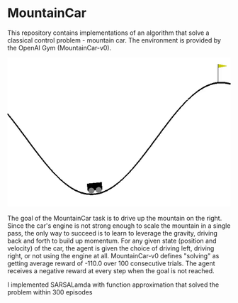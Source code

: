 # MountainCar

This repository contains implementations of an algorithm that solve a classical control problem - mountain car. The environment is provided by the OpenAI Gym (MountainCar-v0). 

![Output sample](mountaincar.gif)


The goal of the MountainCar task is to drive up the mountain on the right. Since the car's engine is not strong enough to scale the mountain in a single pass, the only way to succeed is to learn to leverage the gravity, driving back and forth to build up momentum. For any given state (position and velocity) of the car, the agent is given the choice of driving left, driving right, or not using the engine at all. MountainCar-v0 defines "solving" as getting average reward of -110.0 over 100 consecutive trials.  The agent receives a negative reward at every step when the goal is not reached. 

I implemented SARSALamda with function approximation that solved the problem within 300 episodes

